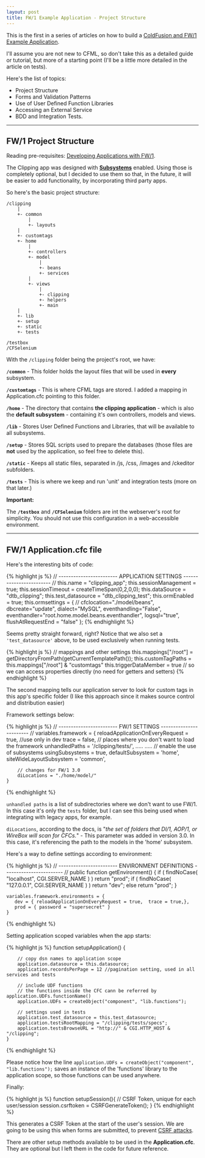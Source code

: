 ```yaml
---
layout: post
title: FW/1 Example Application - Project Structure
---
```


This is the first in a series of articles on how to build a
[ColdFusion and FW/1 Example Application](https://dezoito.github.io/2015/03/26/fw1-example-app-released/).

I'll assume you are not new to CFML, so don't take this as a detailed guide or
tutorial, but more of a starting point (I'll be a little more detailed in the article on tests).

Here's the list of topics:

 - Project Structure
 - Forms and Validation Patterns
 - Use of User Defined Function Libraries
 - Accessing an External Service
 - BDD and Integration Tests.

 -----

## FW/1 Project Structure

Reading pre-requisites: [Developing Applications with FW/1](https://github.com/framework-one/fw1/wiki/Developing-Applications-Manual).

The Clipping app was designed with
**[Subsystems](https://github.com/framework-one/fw1/wiki/Using-Subsystems)** enabled.
Using those is completely optional, but I decided to use them so that, in the future,
it will be easier to add functionality, by incorporating third party apps.

So here's the basic project structure:

```
/clipping
    |
    +- common
        |
        +- layouts
    |
    +- customtags
    +- home
        |
        +- controllers
        +- model
            |
            +- beans
            +- services
        |
        +- views
            |
            +- clipping
            +- helpers
            +- main
    |
    +- lib
    +- setup
    +- static
    +- tests

/testbox
/CFSelenium
```

With the `/clipping` folder being the project's root, we have:

**`/common`** - This folder holds the layout files that will be used in **every** subsystem.

**`/customtags`** - This is where CFML tags are stored. I added a mapping in Application.cfc pointing to this folder.

**`/home`** - The directory that contains **the clipping application** - which is also the **default subsystem** -
containing it's own controllers, models and views.

**`/lib`** - Stores User Defined Functions and Libraries, that will be available to all subsystems.

**`/setup`** - Stores SQL scripts used to prepare the databases
(those files are **not** used by the application, so feel free to delete this).

**`/static`** - Keeps all static files, separated in /js, /css, /images and /ckeditor subfolders.

**`/tests`** - This is where we keep and run 'unit' and integration tests (more on that later.)

**Important:**

The **`/testbox`** and **`/CFSelenium`** folders are int the webserver's root for simplicity.
You should not use this configuration in a web-accessible environment.

-----

## FW/1 Application.cfc file

Here's the interesting bits of code:

{% highlight js %}
    // ------------------------ APPLICATION SETTINGS ------------------------ //
    this.name = "clipping_app";
    this.sessionManagement = true;
    this.sessionTimeout = createTimeSpan(0,2,0,0);
    this.dataSource = "dtb_clipping";
    this.test_datasource = "dtb_clipping_test";
    this.ormEnabled = true;
    this.ormsettings = {
        // cfclocation="./model/beans",
        dbcreate="update",
        dialect="MySQL",
        eventhandling="False",
        eventhandler="root.home.model.beans.eventhandler",
        logsql="true",
        flushAtRequestEnd = "false"
    };
{% endhighlight %}

Seems pretty straight forward, right? Notice that we also set a `'test_datasource'` above,
to be used exclusively when running tests.

{% highlight js %}
    // mappings and other settings
    this.mappings["/root"] = getDirectoryFromPath(getCurrentTemplatePath());
    this.customTagPaths = this.mappings["/root"] & "customtags"
    this.triggerDataMember = true // so we can access properties directly (no need for getters and setters)
{% endhighlight %}

The second mapping tells our application server to look for custom tags in this
app's specific folder (I like this approach since it makes source control and distribution easier)

Framework settings below:

{% highlight js %}
    // ------------------------ FW/1 SETTINGS ------------------------ //
    variables.framework = {
        reloadApplicationOnEveryRequest = true, //use only in dev
        trace = false,
        // places where you don't want to load the framework
        unhandledPaths = '/clipping/tests/',
            .....
            .....
        // enable the use of subsystems
        usingSubsystems = true,
        defaultSubsystem = 'home',
        siteWideLayoutSubsystem = 'common',

        // changes for FW/1 3.0
        diLocations = "./home/model/"
    }
{% endhighlight %}

`unhandled paths` is a list of subdirectories where we don't want to use FW/1.
In this case it's only the `tests` folder, but I can see this being used when
integrating with legacy apps, for example.

`diLocations`, according to the docs, is "<em>the set of folders that DI/1, AOP/1,
or WireBox will scan for CFCs.</em>" - This parameter was added in version 3.0.
In this case, it's referencing the path to the models in the 'home' subsystem.


Here's a way to define settings according to environment:

{% highlight js %}
   // ------------------------ ENVIRONMENT DEFINITIONS ------------------------ //
    public function getEnvironment() {
       if ( findNoCase( "localhost", CGI.SERVER_NAME ) ) return "prod";
       if ( findNoCase( "127.0.0.1", CGI.SERVER_NAME ) ) return "dev";
       else return "prod";
    }

    variables.framework.environments = {
       dev = { reloadApplicationOnEveryRequest = true,  trace = true,},
       prod = { password = "supersecret" }
    }
{% endhighlight %}

Setting application scoped variables when the app starts:

{% highlight js %}
    function setupApplication() {

        // copy dsn names to application scope
        application.datasource = this.datasource;
        application.recordsPerPage = 12 //pagination setting, used in all services and tests

        // include UDF functions
        // the functions inside the CFC cann be referred by application.UDFs.functionName()
        application.UDFs = createObject("component", "lib.functions");

        // settings used in tests
        application.test_datasource = this.test_datasource;
        application.testsRootMapping = "/clipping/tests/specs";
        application.testsBrowseURL = "http://" & CGI.HTTP_HOST & "/clipping";
    }
{% endhighlight %}

Please notice how the line `application.UDFs = createObject("component", "lib.functions");`
saves an instance of the 'functions' library to the application scope,
so those functions can be used anywhere.

Finally:

{% highlight js %}
    function setupSession(){
        // CSRF Token, unique for each user/session
        session.csrftoken = CSRFGenerateToken();
    }
{% endhighlight %}

This generates a CSRF Token at the start of the user's session.
We are going to be using this when forms are submitted, to prevent
[CSRF attacks](https://www.owasp.org/index.php/Cross-Site_Request_Forgery_%28CSRF%29).

There are other setup methods available to be used in the **Application.cfc**.
They are optional but I left them in the code for future reference.





